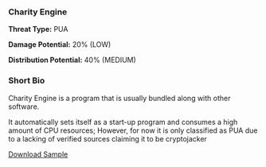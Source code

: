 ### **Charity Engine**

**Threat Type:** PUA




**Damage Potential:** 20% (LOW)

**Distribution Potential:** 40% (MEDIUM)


### **Short Bio**
Charity Engine is a program that is usually bundled along with other software.

It automatically sets itself as a start-up program and consumes a high amount of CPU resources; However, for now it is only classified as PUA due to a lacking of verified sources claiming it to be cryptojacker

[Download Sample](https://mega.nz/file/9DNAhICa#zwXqK1MYsLuqO4ReDqp7ofndNr5NX7QGg9h34l8-rNw)
